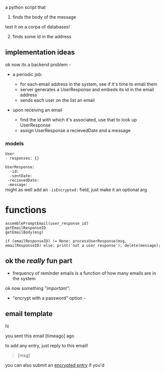 a python script that 

1. finds the body of the message

test it on a corpa of databases!

2. finds some id in the address 

## implementation ideas

ok now its a backend problem - 

- a periodic job:
	* for each email address in the system, see if it's time to emali them
	* server generates a UserResponse and embeds its id in the email address
	* sends each user on the list an email
	
- upon receiving an email
	* find the id with which it's associated, use that to look up UserResponse
	* assign UserResponse a recievedDate and a message
	
### models

```User```  
	```- responses: {}```

```UserResponse:```  
```  -id:```  
```  -sentDate:```  
```	-recievedDate:```  
```	-message:```  
might as well add an ```-isEncrypted:``` field, just make it an optional arg
	
# functions

```assemblePromptEmail(user_response_id)```  
```getEmailResponseID```  
```getEmailBody(msg)```  

```if (emailResponseID) != None: processUserResponse(msg, emailResponseID) else: print('not a user response'); delete(message);```

## ok the *really* fun part

- frequency of reminder emails is a function of how many emails are in the system

ok now something *"important"*:

- "encrypt with a password" option - 

## email template

hi

you sent this email [timeago] ago

to add any entry, just reply to this email!

> [msg]

you can also submit an [encrypted entry]() if you'd